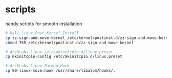 # scripts

handy scripts for smooth installation

```bash
# Kali Linux Post Kernel Install
cp zz-sign-and-move-kernel /etc/kernel/postinst.d/zz-sign-and-move-kernel
chmod 755 /etc/kernel/postinst.d/zz-sign-and-move-kernel
```

```bash
# ArchLabs Linux /etc/mkinitcpio.d/linux.preset
cp mkinitcpio-config /etc/mkinitcpio.d/linux.preset
```

```bash
# ArchLabs Linux Pacman Hook
cp 80-linux-move.hook /usr/share/libalpm/hooks/.
```
